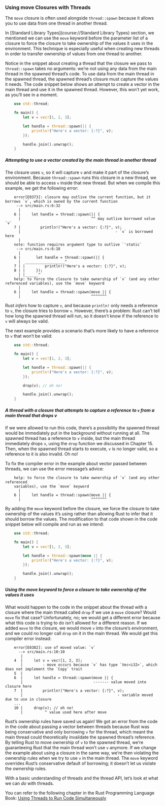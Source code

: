 ### Using move Closures with Threads

The `move` closure is often used alongside `thread::spawn` because it allows you to use data from one thread in another thread.

In [Standard Library Types](course://Standard Library Types) section, we mentioned we can use the `move` keyword before the parameter list of a closure to force the closure to take ownership of the values it uses in the environment. This technique is especially useful when creating new threads in order to transfer ownership of values from one thread to another.

Notice in the snippet about creating a thread that the closure we pass to `thread::spawn` takes no arguments: we’re not using any data from the main thread in the spawned thread’s code. To use data from the main thread in the spawned thread, the spawned thread’s closure must capture the values it needs. The code snippet below shows an attempt to create a vector in the main thread and use it in the spawned thread. However, this won’t yet work, as you’ll see in a moment.

```rust
    use std::thread;

    fn main() {
        let v = vec![1, 2, 3];

        let handle = thread::spawn(|| {
            println!("Here's a vector: {:?}", v);
        });

        handle.join().unwrap();
    }
```

##### Attempting to use a vector created by the main thread in another thread

The closure uses `v`, so it will capture `v` and make it part of the closure’s environment. Because `thread::spawn` runs this closure in a new thread, we should be able to access `v` inside that new thread. But when we compile this example, we get the following error:

```text
    error[E0373]: closure may outlive the current function, but it borrows `v`, which is owned by the current function
     --> src/main.rs:6:32
      |
    6 |     let handle = thread::spawn(|| {
      |                                ^^ may outlive borrowed value `v`
    7 |         println!("Here's a vector: {:?}", v);
      |                                           - `v` is borrowed here
      |
    note: function requires argument type to outlive `'static`
     --> src/main.rs:6:18
      |
    6 |       let handle = thread::spawn(|| {
      |  __________________^
    7 | |         println!("Here's a vector: {:?}", v);
    8 | |     });
      | |______^
    help: to force the closure to take ownership of `v` (and any other referenced variables), use the `move` keyword
      |
    6 |     let handle = thread::spawn(move || {
      |                                ^^^^^^^
```

Rust _infers_ how to capture `v`, and because `println!` only needs a reference to `v`, the closure tries to borrow `v`. However, there’s a problem: Rust can’t tell how long the spawned thread will run, so it doesn’t know if the reference to `v` will always be valid.

The next example provides a scenario that’s more likely to have a reference to `v` that won’t be valid:

```rust
    use std::thread;

    fn main() {
        let v = vec![1, 2, 3];

        let handle = thread::spawn(|| {
            println!("Here's a vector: {:?}", v);
        });

        drop(v); // oh no!

        handle.join().unwrap();
    }
```

##### A thread with a closure that attempts to capture a reference to `v` from a main thread that drops v

If we were allowed to run this code, there’s a possibility the spawned thread would be immediately put in the background without running at all. The spawned thread has a reference to `v` inside, but the main thread immediately drops `v`, using the `drop` function we discussed in Chapter 15\. Then, when the spawned thread starts to execute, `v` is no longer valid, so a reference to it is also invalid. Oh no!

To fix the compiler error in the example about vector passed between threads, we can use the error message’s advice:

```text
    help: to force the closure to take ownership of `v` (and any other referenced
    variables), use the `move` keyword
      |
    6 |     let handle = thread::spawn(move || {
      |                                ^^^^^^^
```

By adding the `move` keyword before the closure, we force the closure to take ownership of the values it’s using rather than allowing Rust to infer that it should borrow the values. The modification to that code shown in the code snippet below will compile and run as we intend:

```rust
    use std::thread;

    fn main() {
        let v = vec![1, 2, 3];

        let handle = thread::spawn(move || {
            println!("Here's a vector: {:?}", v);
        });

        handle.join().unwrap();
    }
```

##### Using the move keyword to force a closure to take ownership of the values it uses

What would happen to the code in the snippet about the thread with a closure where the main thread called `drop` if we use a `move` closure? Would `move` fix that case? Unfortunately, no; we would get a different error because what this code is trying to do isn’t allowed for a different reason. If we added `move` to the closure, we would move `v` into the closure’s environment, and we could no longer call `drop` on it in the main thread. We would get this compiler error instead:

```text
    error[E0382]: use of moved value: `v`
      --> src/main.rs:10:10
       |
    4  |     let v = vec![1, 2, 3];
       |         - move occurs because `v` has type `Vec<i32>`, which does not implement the `Copy` trait
    5  | 
    6  |     let handle = thread::spawn(move || {
       |                                ------- value moved into closure here
    7  |         println!("Here's a vector: {:?}", v);
       |                                           - variable moved due to use in closure
    ...
    10 |     drop(v); // oh no!
       |          ^ value used here after move
```

Rust’s ownership rules have saved us again! We got an error from the code in the code about passing a vector between threads because Rust was being conservative and only borrowing `v` for the thread, which meant the main thread could theoretically invalidate the spawned thread’s reference. By telling Rust to move ownership of `v` to the spawned thread, we’re guaranteeing Rust that the main thread won’t use `v` anymore. If we change the example about using a closure in the same way, we’re then violating the ownership rules when we try to use `v` in the main thread. The `move` keyword overrides Rust’s conservative default of borrowing; it doesn’t let us violate the ownership rules.

With a basic understanding of threads and the thread API, let’s look at what we can _do_ with threads.

You can refer to the following chapter in the Rust Programming Language Book:
[Using Threads to Run Code Simultaneously](https://doc.rust-lang.org/book/ch16-01-threads.html#using-threads-to-run-code-simultaneously)